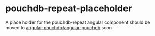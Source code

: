 # pouchdb-repeat-placeholder
A place holder for the pouchdb-repeat angular component
should be moved to [angular-pouchdb/angular-pouchdb](https://github.com/angular-pouchdb/angular-pouchdb) soon
